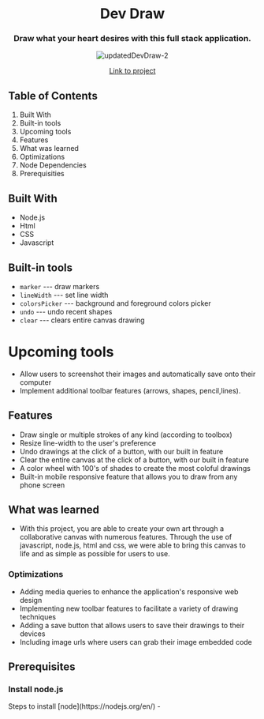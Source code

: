 <h1 align="center">Dev Draw </h1>



<div align ="center"> 
  <h3 style="italic">Draw what your heart desires with this full stack application.</h3>


![updatedDevDraw-2](https://user-images.githubusercontent.com/101071525/171235459-d14a068c-6269-47a9-b482-f31941df7030.png)


[Link to project](https://devdraw.netlify.app/)
</div>

## Table of Contents 

1. Built With 
3. Built-in tools
4. Upcoming tools
5. Features
6. What was learned 
7. Optimizations
8. Node Dependencies
9. Prerequisities



## Built With 
* Node.js
* Html
* CSS
* Javascript

## Built-in tools
* `marker` --- draw markers
* `lineWidth` --- set line width
* `colorsPicker` --- background and foreground colors picker
* `undo` --- undo recent shapes
* `clear` --- clears entire canvas drawing

# Upcoming tools

* Allow users to screenshot their images and automatically save onto their computer
* Implement additional toolbar features (arrows, shapes, pencil,lines).

## Features

* Draw single or multiple strokes of any kind (according to toolbox)
* Resize line-width to the user's preference
* Undo drawings at the click of a button, with our built in feature 
* Clear the entire canvas at the click of a button, with our built in feature 
* A color wheel with 100's of shades to create the most coloful drawings
* Built-in mobile responsive feature that allows you to draw from any phone screen

## What was learned 
* With this project, you are able to create your own art through a collaborative canvas with numerous features. Through the use of javascript, node.js, html and css, we were able to bring this canvas to life and as simple as possible for users to use.  

### Optimizations
* Adding media queries to enhance the application's responsive web design
* Implementing new toolbar features to facilitate a variety of drawing techniques
* Adding a save button that allows users to save their drawings to their devices
* Including image urls where users can grab their image embedded code

## Prerequisites 
<h3> Install node.js</h3>
Steps to install [node](https://nodejs.org/en/) 
-
  
